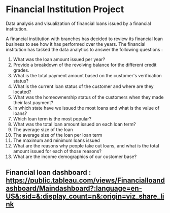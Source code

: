 # Financial Institution Project
Data analysis and visualization of financial loans issued by a financial institution.

A financial institution with branches has decided to review its financial loan business to see how it has performed over the years.
The financial institution has tasked the data analytics to answer the following questions :

  1. What was the loan amount issued per year?
  2. Provide a breakdown of the revolving balance for the different credit grades.
  3. What is the total payment amount based on the customer's verification status?
  4. What is the current loan status of the customer and where are they located?
  5. What was the homeownership status of the customers when they made their last payment?
  6. In which state have we issued the most loans and what is the value of loans?
  7. Which loan term is the most popular?
  8. What was the total loan amount issued on each loan term?
  9. The average size of the loan
  10. The average size of the loan per loan term 
  11. The maximum and minimum loans issued
  12. What are the reasons why people take out loans, and what is the total amount issued for each of those reasons?
  13. What are the income demographics of our customer base?


## Financial loan dashboard : https://public.tableau.com/views/Financialloandashboard/Maindashboard?:language=en-US&:sid=&:display_count=n&:origin=viz_share_link
